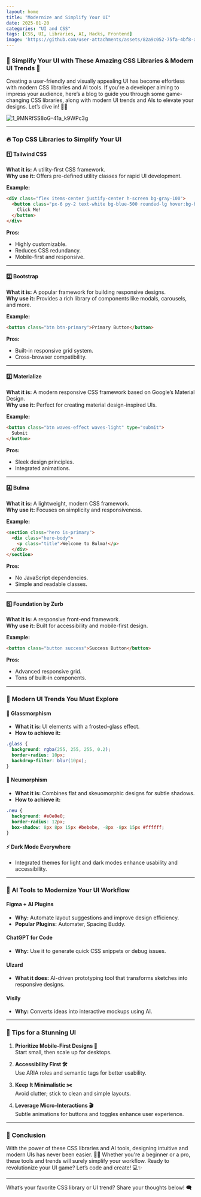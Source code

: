 ```yaml
---
layout: home
title: "Modernize and Simplify Your UI"
date: 2025-01-20
categories: "UI and CSS"
tags: [CSS, UI, Libraries, AI, Hacks, Frontend]
image: 'https://github.com/user-attachments/assets/82a9c052-75fa-4bf8-a956-992dd54f2e8c'
---
```


### 🌟 Simplify Your UI with These Amazing CSS Libraries & Modern UI Trends 🚀

Creating a user-friendly and visually appealing UI has become effortless with modern CSS libraries and AI tools. If you're a developer aiming to impress your audience, here’s a blog to guide you through some game-changing CSS libraries, along with modern UI trends and AIs to elevate your designs. Let’s dive in! 🏊‍♂️

![1_9MNRfSS8oG-41a_k9WPc3g](https://github.com/user-attachments/assets/82a9c052-75fa-4bf8-a956-992dd54f2e8c)

---

### 🔥 **Top CSS Libraries to Simplify Your UI**

#### 1️⃣ **Tailwind CSS**  
**What it is:** A utility-first CSS framework.  
**Why use it:** Offers pre-defined utility classes for rapid UI development.  

**Example:**  
```html
<div class="flex items-center justify-center h-screen bg-gray-100">
  <button class="px-6 py-2 text-white bg-blue-500 rounded-lg hover:bg-blue-600">
    Click Me!
  </button>
</div>
```
**Pros:**  
- Highly customizable.  
- Reduces CSS redundancy.  
- Mobile-first and responsive.

---

#### 2️⃣ **Bootstrap**  
**What it is:** A popular framework for building responsive designs.  
**Why use it:** Provides a rich library of components like modals, carousels, and more.  

**Example:**  
```html
<button class="btn btn-primary">Primary Button</button>
```
**Pros:**  
- Built-in responsive grid system.  
- Cross-browser compatibility.  

---

#### 3️⃣ **Materialize**  
**What it is:** A modern responsive CSS framework based on Google’s Material Design.  
**Why use it:** Perfect for creating material design-inspired UIs.  

**Example:**  
```html
<button class="btn waves-effect waves-light" type="submit">
  Submit
</button>
```
**Pros:**  
- Sleek design principles.  
- Integrated animations.  

---

#### 4️⃣ **Bulma**  
**What it is:** A lightweight, modern CSS framework.  
**Why use it:** Focuses on simplicity and responsiveness.  

**Example:**  
```html
<section class="hero is-primary">
  <div class="hero-body">
    <p class="title">Welcome to Bulma!</p>
  </div>
</section>
```
**Pros:**  
- No JavaScript dependencies.  
- Simple and readable classes.  

---

#### 5️⃣ **Foundation by Zurb**  
**What it is:** A responsive front-end framework.  
**Why use it:** Built for accessibility and mobile-first design.  

**Example:**  
```html
<button class="button success">Success Button</button>
```
**Pros:**  
- Advanced responsive grid.  
- Tons of built-in components.

---

### 🚀 **Modern UI Trends You Must Explore**

#### 🌈 **Glassmorphism**  
- **What it is:** UI elements with a frosted-glass effect.  
- **How to achieve it:**
```css
.glass {
  background: rgba(255, 255, 255, 0.2);
  border-radius: 10px;
  backdrop-filter: blur(10px);
}
```

#### 🎨 **Neumorphism**  
- **What it is:** Combines flat and skeuomorphic designs for subtle shadows.  
- **How to achieve it:**
```css
.neu {
  background: #e0e0e0;
  border-radius: 12px;
  box-shadow: 8px 8px 15px #bebebe, -8px -8px 15px #ffffff;
}
```

#### ⚡ **Dark Mode Everywhere**  
- Integrated themes for light and dark modes enhance usability and accessibility.  

---

### 🤖 **AI Tools to Modernize Your UI Workflow**

#### **Figma + AI Plugins**  
- **Why:** Automate layout suggestions and improve design efficiency.  
- **Popular Plugins:** Automater, Spacing Buddy.

#### **ChatGPT for Code**  
- **Why:** Use it to generate quick CSS snippets or debug issues.

#### **UIzard**  
- **What it does:** AI-driven prototyping tool that transforms sketches into responsive designs.

#### **Visily**  
- **Why:** Converts ideas into interactive mockups using AI.

---

### 🎯 **Tips for a Stunning UI**

1. **Prioritize Mobile-First Designs 📱**  
   Start small, then scale up for desktops.  

2. **Accessibility First 🛠️**  
   Use ARIA roles and semantic tags for better usability.  

3. **Keep It Minimalistic ✂️**  
   Avoid clutter; stick to clean and simple layouts.  

4. **Leverage Micro-Interactions 🎬**  
   Subtle animations for buttons and toggles enhance user experience.

---

### 🎉 **Conclusion**  

With the power of these CSS libraries and AI tools, designing intuitive and modern UIs has never been easier. 🧑‍🎨 Whether you're a beginner or a pro, these tools and trends will surely simplify your workflow. Ready to revolutionize your UI game? Let’s code and create! 💻✨  

---

What’s your favorite CSS library or UI trend? Share your thoughts below! 🗨️
